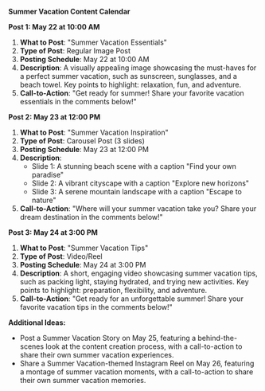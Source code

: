 **Summer Vacation Content Calendar**

**Post 1: May 22 at 10:00 AM**

1. **What to Post**: "Summer Vacation Essentials"
2. **Type of Post**: Regular Image Post
3. **Posting Schedule**: May 22 at 10:00 AM
4. **Description**: A visually appealing image showcasing the must-haves for a perfect summer vacation, such as sunscreen, sunglasses, and a beach towel. Key points to highlight: relaxation, fun, and adventure.
5. **Call-to-Action**: "Get ready for summer! Share your favorite vacation essentials in the comments below!"

**Post 2: May 23 at 12:00 PM**

1. **What to Post**: "Summer Vacation Inspiration"
2. **Type of Post**: Carousel Post (3 slides)
3. **Posting Schedule**: May 23 at 12:00 PM
4. **Description**:
	* Slide 1: A stunning beach scene with a caption "Find your own paradise"
	* Slide 2: A vibrant cityscape with a caption "Explore new horizons"
	* Slide 3: A serene mountain landscape with a caption "Escape to nature"
5. **Call-to-Action**: "Where will your summer vacation take you? Share your dream destination in the comments below!"

**Post 3: May 24 at 3:00 PM**

1. **What to Post**: "Summer Vacation Tips"
2. **Type of Post**: Video/Reel
3. **Posting Schedule**: May 24 at 3:00 PM
4. **Description**: A short, engaging video showcasing summer vacation tips, such as packing light, staying hydrated, and trying new activities. Key points to highlight: preparation, flexibility, and adventure.
5. **Call-to-Action**: "Get ready for an unforgettable summer! Share your favorite vacation tips in the comments below!"

**Additional Ideas:**

* Post a Summer Vacation Story on May 25, featuring a behind-the-scenes look at the content creation process, with a call-to-action to share their own summer vacation experiences.
* Share a Summer Vacation-themed Instagram Reel on May 26, featuring a montage of summer vacation moments, with a call-to-action to share their own summer vacation memories.
